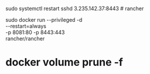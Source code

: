 sudo systemctl restart sshd
3.235.142.37:8443 # rancher 

sudo docker run --privileged -d \
  --restart=always \
  -p 8081:80 -p 8443:443 \
  rancher/rancher

# docker volume prune -f
